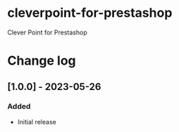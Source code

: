 # cleverpoint-for-prestashop
Clever Point for Prestashop

# Change log

## [1.0.0] - 2023-05-26
### Added
- Initial release